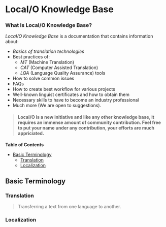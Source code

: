 # LocaI/O Knowledge Base

### What Is LocaI/O Knowledge Base?


*LocaI/O Knowledge Base* is a documentation that contains information about:
- *Basics of translation technologies*
- Best practices of:
	- *MT* (Machine Translation) 
	- *CAT* (Computer Assisted Translation) 
	- *LQA* (Language Quality Assurance) tools
- How to solve common issues 
- FAQs 
- How to create best workflow for various projects
- Well-known linguist certificates and how to obtain them
- Necessary skills to have to become an industry professional
- Much more (We are open to suggestions).


> #### LocaI/O is a new initiative and like any other knowledge base, it requires an immense amount of community contribution. Feel free to put your name under any contribution, your efforts are much appriciated.

**Table of Contents**
- [Basic Terminology](#basic-terminology)
	- [Translation](#translation)
	- [Localization](#localization)

## Basic Terminology

### Translation

> Transferring a text from one language to another.

### Localization

> 
